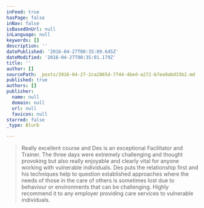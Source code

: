 ```yaml
---
inFeed: true
hasPage: false
inNav: false
isBasedOnUrl: null
inLanguage: null
keywords: []
description: ''
datePublished: '2016-04-27T00:35:09.645Z'
dateModified: '2016-04-27T00:35:01.179Z'
title: ''
author: []
sourcePath: _posts/2016-04-27-2ca2865d-7f44-4bed-a272-b7ea9abd33b2.md
published: true
authors: []
publisher:
  name: null
  domain: null
  url: null
  favicon: null
starred: false
_type: Blurb

---
```

> Really excellent course and Des is an exceptional Facilitator and Trainer. The three days were extremely challenging and thought provoking but also really enjoyable and clearly vital for anyone working with vulnerable individuals. Des puts the relationship first and his techniques help to question established approaches where the needs of those in the care of others is sometimes lost due to behaviour or environments that can be challenging. Highly recommend it to any employer providing care services to vulnerable individuals.